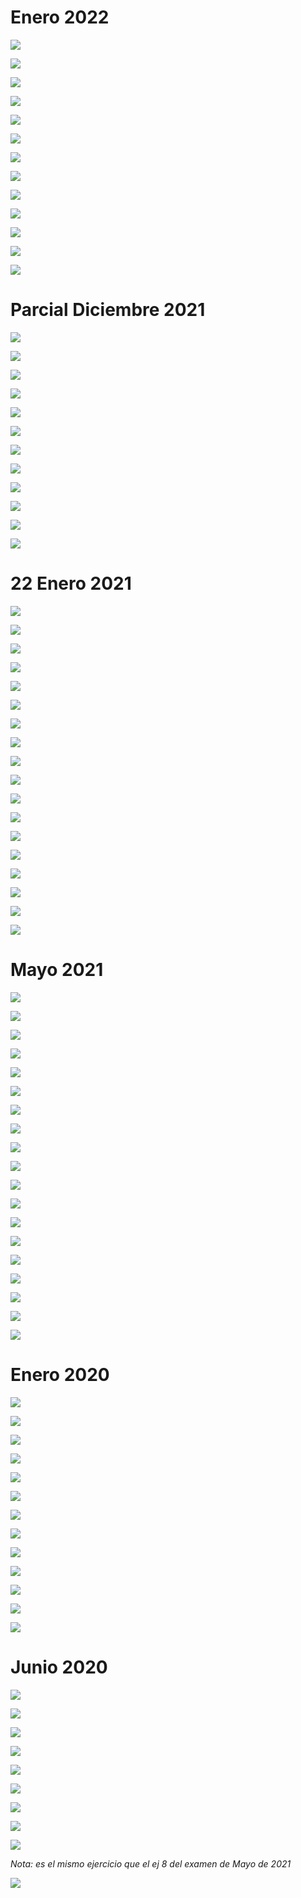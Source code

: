 # Enero 2022

![](./img/Pasted%20image%2020240107122117.png)

![](./img/IMG_6908.jpeg)

![](./img/IMG_6909.jpeg)

![](./img/Pasted%20image%2020231209121317.png)

![](./img/IMG_6334.jpeg)

![](./img/Pasted%20image%2020231209121705.png)

![](./img/IMG_6911.jpeg)

![](./img/Pasted%20image%2020231209121727.png)

![](./img/IMG_6912.jpeg)

![](./img/Pasted%20image%2020231209121747.png)

![](./img/IMG_6913.jpeg)

![](./img/Pasted%20image%2020231209121805.png)

![](./img/IMG_6915.jpeg)

# Parcial Diciembre 2021

![](./img/Pasted%20image%2020231209130052.png)

![](./img/IMG_6339.jpeg)

![](./img/Pasted%20image%2020231209130153.png)

![](./img/IMG_6340.jpeg)

![](./img/Pasted%20image%2020231209130216.png)

![](./img/IMG_6341.jpeg)

![](./img/Pasted%20image%2020231209130236.png)

![](./img/IMG_6342.jpeg)

![](./img/Pasted%20image%2020231209130255.png)

![](./img/IMG_6343.jpeg)

![](./img/Pasted%20image%2020231209130312.png)

![](./img/IMG_6344.jpeg)

# 22 Enero 2021

![](./img/Pasted%20image%2020240107122837.png)

![](./img/Pasted%20image%2020240107123145.png)

![](./img/Pasted%20image%2020240107123309.png)

![](./img/Pasted%20image%2020231209135903.png)

![](./img/Pasted%20image%2020231209135919.png)

![](./img/Pasted%20image%2020231209135934.png)

![](./img/Pasted%20image%2020231209135951.png)

![](./img/IMG_6346.jpeg)

![](./img/Pasted%20image%2020231209140010.png)

![](./img/IMG_6347.jpeg)

![](./img/Pasted%20image%2020231209140025.png)

![](./img/IMG_6348.jpeg)

![](./img/Pasted%20image%2020231209140049.png)

![](./img/IMG_6349.jpeg)

![](./img/Pasted%20image%2020231209140110.png)

![](./img/Pasted%20image%2020231209140128.png)

![](./img/Pasted%20image%2020231209140146.png)

![](./img/IMG_6350.jpeg)

# Mayo 2021

![](./img/Pasted%20image%2020240107123524.png)

![](./img/IMG_6923.jpeg)

![](./img/IMG_6924.jpeg)

![](./img/Pasted%20image%2020231210114425.png)

![](./img/Pasted%20image%2020231210114449.png)

![](./img/Pasted%20image%2020231210114509.png)

![](./img/Pasted%20image%2020231210114529.png)

![](./img/IMG_6925.jpeg)

![](./img/IMG_6926.jpeg)

![](./img/Pasted%20image%2020231210114552.png)

![](./img/IMG_6367.jpeg)

![](./img/Pasted%20image%2020231210114613.png)

![](./img/IMG_6368.jpeg)

![](./img/Pasted%20image%2020231210114632.png)

![](./img/IMG_6369.jpeg)

![](./img/Pasted%20image%2020231210114651.png)

![](./img/Pasted%20image%2020231210114712.png)

![](./img/Pasted%20image%2020231210114730.png)

![](./img/IMG_6929.jpeg)

# Enero 2020

![](./img/Pasted%20image%2020231210124040.png)

![](./img/Pasted%20image%2020231210124058.png)

![](./img/Pasted%20image%2020231210124122.png)

![](./img/IMG_6371.jpeg)

![](./img/Pasted%20image%2020231210124142.png)

![](./img/IMG_6931.jpeg)

![](./img/Pasted%20image%2020231210124200.png)

![](./img/IMG_6373.jpeg)

![](./img/Pasted%20image%2020231210124219.png)

![](./img/Pasted%20image%2020231210124239.png)

![](./img/IMG_6933.jpeg)

![](./img/Pasted%20image%2020231210124259.png)

![](./img/IMG_6375.jpeg)

# Junio 2020

![](./img/Pasted%20image%2020231210134114.png)

![](./img/IMG_6376.jpeg)

![](./img/Pasted%20image%2020231210134143.png)

![](./img/IMG_6377.jpeg)

![](./img/Pasted%20image%2020231210134217.png)

![](./img/IMG_6378.jpeg)

![](./img/Pasted%20image%2020231210134309.png)

![](./img/IMG_6379.jpeg)

![](./img/Pasted%20image%2020231210134328.png)

*Nota: es el mismo ejercicio que el ej 8 del examen de Mayo de 2021*

![](./img/IMG_6369.jpeg)